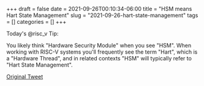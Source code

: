+++ 
draft = false
date = 2021-09-26T00:10:34-06:00
title = "HSM means Hart State Management"
slug = "2021-09-26-hart-state-management" 
tags = []
categories = []
+++


Today's @risc_v Tip:

You likely think "Hardware Security Module" when you see "HSM". When working with RISC-V systems you'll frequently see the term "Hart", which is a "Hardware Thread", and in related contexts "HSM" will typically refer to "Hart State Management".

[Original Tweet](https://twitter.com/hasheddan/status/1442135321781489679?s=20)